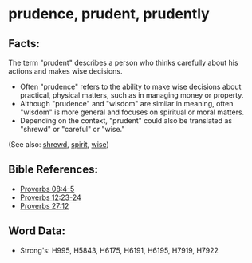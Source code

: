 # prudence, prudent, prudently #

## Facts: ##

The term "prudent" describes a person who thinks carefully about his actions and makes wise decisions. 

* Often "prudence" refers to the ability to make wise decisions about practical, physical matters, such as in managing money or property.
* Although "prudence" and "wisdom" are similar in meaning, often "wisdom" is more general and focuses on spiritual or moral matters.
* Depending on the context, "prudent" could also be translated as "shrewd" or "careful" or "wise."

(See also: [shrewd](../other/shrewd.md), [spirit](../kt/spirit.md), [wise](../kt/wise.md))

## Bible References: ##

* [Proverbs 08:4-5](rc://en/tn/help/pro/08/04)
* [Proverbs 12:23-24](rc://en/tn/help/pro/12/23)
* [Proverbs 27:12](rc://en/tn/help/pro/27/12)

## Word Data: ##

* Strong's: H995, H5843, H6175, H6191, H6195, H7919, H7922
